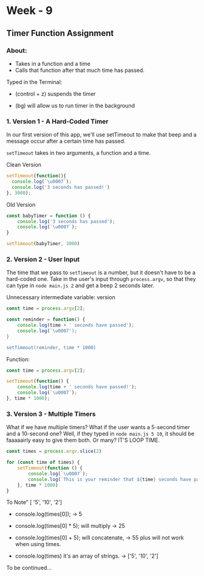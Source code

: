 # Week - 9 

## Timer Function Assignment

### About:
* Takes in a function and a time 
* Calls that function after that much time has passed.

Typed in the Terminal:

* (control + z) suspends the timer 

* (bg) will allow us to run timer in the background 

### 1. Version 1 - A Hard-Coded Timer

  In our first version of this app, we'll use setTimeout to make that beep and a message occur after a certain time has passed.

  `setTimeout` takes in two arguments, a function and a time.

Clean Version 
  ```javascript
setTimeout(function(){
    console.log(`\u0007`);
    console.log('3 seconds has passed!')
}, 3000);
```
Old Version 
```javascript
const babyTimer = function () {
    console.log('3 seconds has passed');
    console.log(`\u0007`);
}

setTimeout(babyTimer, 3000)
```
### 2. Version 2 - User Input

The time that we pass to `setTimeout` is a number, but it doesn't have to be a hard-coded one. Take in the user's input through `process.argv`, so that they can type in `node main.js 2` and get a beep 2 seconds later.

Unnecessary intermediate variable: version 
```javascript 
const time = process.argv[2];

const reminder = function() {
    console.log(time + ' seconds have passed');
    console.log(`\u0007');
}

setTimeout(reminder, time * 1000)
```
Function:
```javascript
const time = process.argv[2];

setTimeout(function() {
    console.log(time + ' seconds have passed!');
    console.log(`\u0007`);
}, time * 1000);
```
### 3. Version 3 - Multiple Timers

  What if we have multiple timers? What if the user wants a 5-second timer and a 10-second one? Well, if they typed in `node main.js 5 10`, it should be faaaaairly easy to give them both. Or many? IT'S LOOP TIME.

```javascript
const times = process.argv.slice(2)

for (const time of times) {
    setTimeout(function () {
        console.log(`\u0007`);
        console.log(`This is your reminder that ${time} seconds have passed`);
    }, time * 1000)
}
```
To Note"
[ '5', '10', '2']
* console.log(times[0]); -> 5 

* console.log(times[0] * 5); will multiply -> 25
* console.log(times[0] + 5); will concatenate, -> 55 plus will not work when using times.
* console.log(times) it's an array of strings. -> ['5', '10', '2']

To be continued...







